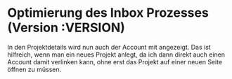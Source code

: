 # Optimierung des Inbox Prozesses (Version :VERSION)

In den Projektdetails wird nun auch der Account mit angezeigt. Das ist hilfreich, wenn man ein neues Projekt anlegt, da ich dann direkt auch einen Account damit verlinken kann, ohne erst das Projekt auf einer neuen Seite öffnen zu müssen.

